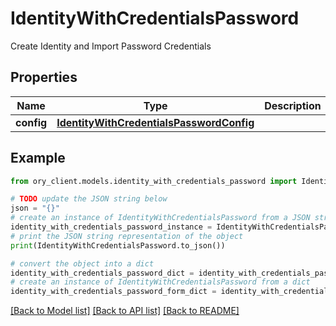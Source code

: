 # IdentityWithCredentialsPassword

Create Identity and Import Password Credentials

## Properties

Name | Type | Description | Notes
------------ | ------------- | ------------- | -------------
**config** | [**IdentityWithCredentialsPasswordConfig**](IdentityWithCredentialsPasswordConfig.md) |  | [optional] 

## Example

```python
from ory_client.models.identity_with_credentials_password import IdentityWithCredentialsPassword

# TODO update the JSON string below
json = "{}"
# create an instance of IdentityWithCredentialsPassword from a JSON string
identity_with_credentials_password_instance = IdentityWithCredentialsPassword.from_json(json)
# print the JSON string representation of the object
print(IdentityWithCredentialsPassword.to_json())

# convert the object into a dict
identity_with_credentials_password_dict = identity_with_credentials_password_instance.to_dict()
# create an instance of IdentityWithCredentialsPassword from a dict
identity_with_credentials_password_form_dict = identity_with_credentials_password.from_dict(identity_with_credentials_password_dict)
```
[[Back to Model list]](../README.md#documentation-for-models) [[Back to API list]](../README.md#documentation-for-api-endpoints) [[Back to README]](../README.md)


